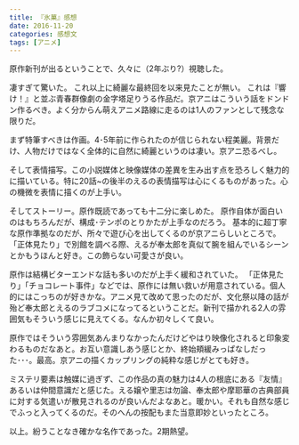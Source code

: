 ```yaml
---
title: 『氷菓』感想
date: 2016-11-20
categories: 感想文
tags: [アニメ]
---
```


原作新刊が出るということで、久々に（2年ぶり?）視聴した。


凄すぎて驚いた。
これ以上に綺麗な最終回を以来見たことが無い。
これは『響け！』と並ぶ青春群像劇の金字塔足りうる作品だ。京アニはこういう話をドンドン作るべき。よく分からん萌えアニメ路線に走るのは1人のファンとして残念な限りだ。


まず特筆すべきは作画。4･5年前に作られたのが信じられない程美麗。背景だけ、人物だけではなく全体的に自然に綺麗というのは凄い。京アニ恐るべし。

そして表情描写。この小説媒体と映像媒体の差異を生み出す点を恐ろしく魅力的に描いている。特に20話~の後半のえるの表情描写は心にくるものがあった。心の機微を表情に描くのが上手い。

 

そしてストーリー。原作既読であっても十二分に楽しめた。
原作自体が面白いのはもちろんだが、構成･テンポのとりかたが上手なのだろう。
基本的に超丁寧な原作準拠なのだが、所々で遊び心を出してくるのが京アニらしいところで。「正体見たり」で別館を調べる際、えるが奉太郎を真似て腕を組んでいるシーンとかもうほんと好き。この飾らない可愛さが良い。

 

原作は結構ビターエンドな話も多いのだが上手く緩和されていた。
「正体見たり」「チョコレート事件」などでは、原作には無い救いが用意されている。個人的にはこっちのが好きかな。アニメ見て改めて思ったのだが、文化祭以降の話が殆ど奉太郎とえるのラブコメになってるということだ。新刊で描かれる2人の雰囲気もそういう感じに見えてくる。なんか初々しくて良い。

原作ではそういう雰囲気あんまりなかったんだけどやはり映像化されると印象変わるものだなあと。お互い意識しあう感じとか、終始頬緩みっぱなしだった･･･。最高。京アニの描くカップリングの純粋な感じがとても好き。


ミステリ要素は触媒に過ぎず、この作品の真の魅力は4人の根底にある『友情』あるいは仲間意識だと感じた。える嬢や里志は勿論、奉太郎や摩耶華の古典部員に対する気遣いが散見されるのが良いんだよなあと。暖かい。それも自然な感じでふっと入ってくるのだ。そのへんの按配もまた当意即妙といったところ。

 

以上。紛うことなき確かな名作であった。2期熱望。